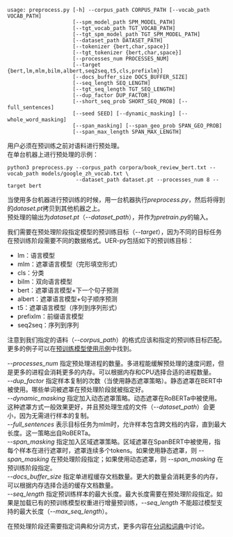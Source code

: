 ```
usage: preprocess.py [-h] --corpus_path CORPUS_PATH [--vocab_path VOCAB_PATH]
                     [--spm_model_path SPM_MODEL_PATH]
                     [--tgt_vocab_path TGT_VOCAB_PATH]
                     [--tgt_spm_model_path TGT_SPM_MODEL_PATH]
                     [--dataset_path DATASET_PATH]
                     [--tokenizer {bert,char,space}]
                     [--tgt_tokenizer {bert,char,space}]
                     [--processes_num PROCESSES_NUM]
                     [--target {bert,lm,mlm,bilm,albert,seq2seq,t5,cls,prefixlm}]
                     [--docs_buffer_size DOCS_BUFFER_SIZE]
                     [--seq_length SEQ_LENGTH]
                     [--tgt_seq_length TGT_SEQ_LENGTH]
                     [--dup_factor DUP_FACTOR]
                     [--short_seq_prob SHORT_SEQ_PROB] [--full_sentences]
                     [--seed SEED] [--dynamic_masking] [--whole_word_masking]
                     [--span_masking] [--span_geo_prob SPAN_GEO_PROB]
                     [--span_max_length SPAN_MAX_LENGTH]
```
用户必须在预训练之前对语料进行预处理。 <br>
在单台机器上进行预处理的示例：
```
python3 preprocess.py --corpus_path corpora/book_review_bert.txt --vocab_path models/google_zh_vocab.txt \
                      --dataset_path dataset.pt --processes_num 8 --target bert
```
当使用多台机器进行预训练的时候，用一台机器执行*preprocess.py*，然后将得到的*dataset.pt*拷贝到其他机器之上。 <br>
预处理的输出为*dataset.pt*（*--dataset_path*），并作为*pretrain.py*的输入。 <br>


我们需要在预处理阶段指定模型的预训练目标（*--target*），因为不同的目标任务在预训练阶段需要不同的数据格式。UER-py包括如下的预训练目标：
- lm：语言模型
- mlm：遮罩语言模型（完形填空形式）
- cls：分类
- bilm：双向语言模型
- bert：遮罩语言模型+下一个句子预测
- albert：遮罩语言模型+句子顺序预测
- t5：遮罩语言模型（序列到序列形式）
- prefixlm：前缀语言模型
- seq2seq：序列到序列

注意到我们指定的语料（*--corpus_path*）的格式应该和指定的预训练目标匹配。更多的例子可以在[预训练模型使用示例](https://github.com/dbiir/UER-py/wiki/预训练模型使用示例)中找到。

*--processes_num* 指定预处理进程的数量。多进程能缓解预处理的速度问题，但是更多的进程会消耗更多的内存。可以根据内存和CPU选择合适的进程数量。 <br>
*--dup_factor* 指定样本复制的次数（当使用静态遮罩策略）。静态遮罩在BERT中被使用。哪些单词被遮罩在预处理阶段就被指定好。 <br>
*--dynamic_masking* 指定加入动态遮罩策略。动态遮罩在RoBERTa中被使用。这种遮罩方式一般效果更好，并且预处理生成的文件（*--dataset_path*）会更小，因为无需进行样本的复制。 <br>
*--full_sentences* 表示目标任务为mlm时，允许样本包含跨文档的内容，直到最大长度。这一策略出自RoBERTa。 <br>
*--span_masking* 指定加入区域遮罩策略。区域遮罩在SpanBERT中被使用，指每个样本在进行遮罩时，遮罩连续多个tokens。如果使用静态遮罩，则 *--span_masking* 在预处理阶段指定；如果使用动态遮罩，则 *--span_masking* 在预训练阶段指定。 <br>
*--docs_buffer_size* 指定单进程缓存文档数量。更大的数量会消耗更多的内存，可以根据内存选择合适的缓存文档数量。 <br>
*--seq_length* 指定预训练样本的最大长度。最大长度需要在预处理阶段指定。如果是加载已有的预训练模型权重进行增量预训练，*--seq_length* 不能超过模型支持的最大长度（*--max_seq_length*）。

在预处理阶段还需要指定词典和分词方式，更多内容在[分词和词典](https://github.com/dbiir/UER-py/wiki/分词和词典)中讨论。
